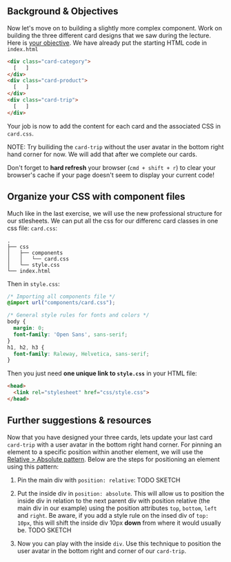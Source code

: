 ## Background & Objectives

Now let's move on to building a slightly more complex component. Work on building the three different card designs that we saw during the lecture. Here is [your objective](http://lewagon.github.io/html-css-challenges/14-card-sprint/). We have already put the starting HTML code in `index.html`

```html
<div class="card-category">
  [   ]
</div>
<div class="card-product">
  [   ]
</div>
<div class="card-trip">
  [   ]
</div>
```

Your job is now to add the content for each card and the associated CSS in `card.css`.

NOTE: Try builiding the `card-trip` without the user avatar in the bottom right hand corner for now. We will add that after we complete our cards.

Don't forget to **hard refresh** your browser (`cmd + shift + r`) to clear your browser's cache if your page doesn't seem to display your current code!

## Organize your CSS with component files

Much like in the last exercise, we will use the new professional structure for our stlesheets. We can put all the css for our differenc card classes in one css file: `card.css`:

```
.
├── css
│   ├── components
│   │   └── card.css
│   └── style.css
└── index.html
```

Then in `style.css`:

```css
/* Importing all components file */
@import url("components/card.css");

/* General style rules for fonts and colors */
body {
  margin: 0;
  font-family: 'Open Sans', sans-serif;
}
h1, h2, h3 {
  font-family: Raleway, Helvetica, sans-serif;
}
```

Then you just need **one unique link to `style.css`** in your HTML file:

```html
<head>
  <link rel="stylesheet" href="css/style.css">
</head>
```

## Further suggestions & resources

Now that you have designed your three cards, lets update your last card `card-trip` with a user avatar in the bottom right hand corner. For pinning an element to a specific position within another element, we will use the [Relative > Absolute pattern](https://css-tricks.com/absolute-relative-fixed-positioining-how-do-they-differ/). Below are the steps for positioning an element using this pattern:

1. Pin the main div with `position: relative`:
TODO SKETCH

2. Put the inside div in `position: absolute`. This will allow us to position the inside div in relation to the next parent div with position relative (the main div in our example) using the position attributes `top`, `bottom`, `left` and `right`. Be aware, if you add a style rule on the insed div of `top: 10px`, this will shift the inside div 10px **down** from where it would usually be.
TODO SKETCH

3. Now you can play with the inside `div`. Use this technique to position the user avatar in the bottom right and corner of our `card-trip`.
